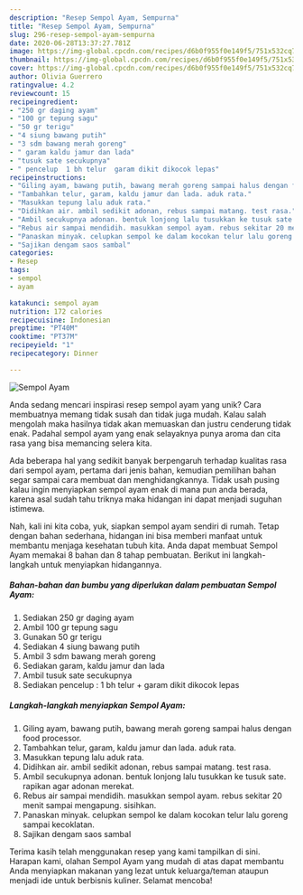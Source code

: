 ```yaml
---
description: "Resep Sempol Ayam, Sempurna"
title: "Resep Sempol Ayam, Sempurna"
slug: 296-resep-sempol-ayam-sempurna
date: 2020-06-28T13:37:27.781Z
image: https://img-global.cpcdn.com/recipes/d6b0f955f0e149f5/751x532cq70/sempol-ayam-foto-resep-utama.jpg
thumbnail: https://img-global.cpcdn.com/recipes/d6b0f955f0e149f5/751x532cq70/sempol-ayam-foto-resep-utama.jpg
cover: https://img-global.cpcdn.com/recipes/d6b0f955f0e149f5/751x532cq70/sempol-ayam-foto-resep-utama.jpg
author: Olivia Guerrero
ratingvalue: 4.2
reviewcount: 15
recipeingredient:
- "250 gr daging ayam"
- "100 gr tepung sagu"
- "50 gr terigu"
- "4 siung bawang putih"
- "3 sdm bawang merah goreng"
- " garam kaldu jamur dan lada"
- "tusuk sate secukupnya"
- " pencelup  1 bh telur  garam dikit dikocok lepas"
recipeinstructions:
- "Giling ayam, bawang putih, bawang merah goreng sampai halus dengan food processor."
- "Tambahkan telur, garam, kaldu jamur dan lada. aduk rata."
- "Masukkan tepung lalu aduk rata."
- "Didihkan air. ambil sedikit adonan, rebus sampai matang. test rasa."
- "Ambil secukupnya adonan. bentuk lonjong lalu tusukkan ke tusuk sate. rapikan agar adonan merekat."
- "Rebus air sampai mendidih. masukkan sempol ayam. rebus sekitar 20 menit sampai mengapung. sisihkan."
- "Panaskan minyak. celupkan sempol ke dalam kocokan telur lalu goreng sampai kecoklatan."
- "Sajikan dengam saos sambal"
categories:
- Resep
tags:
- sempol
- ayam

katakunci: sempol ayam 
nutrition: 172 calories
recipecuisine: Indonesian
preptime: "PT40M"
cooktime: "PT37M"
recipeyield: "1"
recipecategory: Dinner

---
```



![Sempol Ayam](https://img-global.cpcdn.com/recipes/d6b0f955f0e149f5/751x532cq70/sempol-ayam-foto-resep-utama.jpg)

Anda sedang mencari inspirasi resep sempol ayam yang unik? Cara membuatnya memang tidak susah dan tidak juga mudah. Kalau salah mengolah maka hasilnya tidak akan memuaskan dan justru cenderung tidak enak. Padahal sempol ayam yang enak selayaknya punya aroma dan cita rasa yang bisa memancing selera kita.



Ada beberapa hal yang sedikit banyak berpengaruh terhadap kualitas rasa dari sempol ayam, pertama dari jenis bahan, kemudian pemilihan bahan segar sampai cara membuat dan menghidangkannya. Tidak usah pusing kalau ingin menyiapkan sempol ayam enak di mana pun anda berada, karena asal sudah tahu triknya maka hidangan ini dapat menjadi suguhan istimewa.


Nah, kali ini kita coba, yuk, siapkan sempol ayam sendiri di rumah. Tetap dengan bahan sederhana, hidangan ini bisa memberi manfaat untuk membantu menjaga kesehatan tubuh kita. Anda dapat membuat Sempol Ayam memakai 8 bahan dan 8 tahap pembuatan. Berikut ini langkah-langkah untuk menyiapkan hidangannya.

<!--inarticleads1-->

##### Bahan-bahan dan bumbu yang diperlukan dalam pembuatan Sempol Ayam:

1. Sediakan 250 gr daging ayam
1. Ambil 100 gr tepung sagu
1. Gunakan 50 gr terigu
1. Sediakan 4 siung bawang putih
1. Ambil 3 sdm bawang merah goreng
1. Sediakan  garam, kaldu jamur dan lada
1. Ambil tusuk sate secukupnya
1. Sediakan  pencelup : 1 bh telur + garam dikit dikocok lepas




<!--inarticleads2-->

##### Langkah-langkah menyiapkan Sempol Ayam:

1. Giling ayam, bawang putih, bawang merah goreng sampai halus dengan food processor.
1. Tambahkan telur, garam, kaldu jamur dan lada. aduk rata.
1. Masukkan tepung lalu aduk rata.
1. Didihkan air. ambil sedikit adonan, rebus sampai matang. test rasa.
1. Ambil secukupnya adonan. bentuk lonjong lalu tusukkan ke tusuk sate. rapikan agar adonan merekat.
1. Rebus air sampai mendidih. masukkan sempol ayam. rebus sekitar 20 menit sampai mengapung. sisihkan.
1. Panaskan minyak. celupkan sempol ke dalam kocokan telur lalu goreng sampai kecoklatan.
1. Sajikan dengam saos sambal




Terima kasih telah menggunakan resep yang kami tampilkan di sini. Harapan kami, olahan Sempol Ayam yang mudah di atas dapat membantu Anda menyiapkan makanan yang lezat untuk keluarga/teman ataupun menjadi ide untuk berbisnis kuliner. Selamat mencoba!
